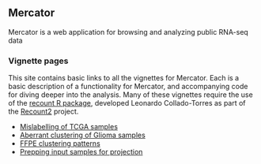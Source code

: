 ## Mercator

Mercator is a web application for browsing and analyzing public RNA-seq data

### Vignette pages

This site contains basic links to all the vignettes for Mercator.
Each is a basic description of a functionality for Mercator, and accompanying code for diving deeper into the analysis. 
Many of these vignettes require the use of the [recount R package](https://bioconductor.org/packages/release/bioc/html/recount.html), developed Leonardo Collado-Torres as part of the [Recount2](https://jhubiostatistics.shinyapps.io/recount/) project.

- [Mislabelling of TCGA samples](tcga_mislabelling-exported.html)
- [Aberrant clustering of Glioma samples](aberrant_glioma_clustering-exported.html)
- [FFPE clustering patterns](tcga_ffpe_clustering-exported.html)
- [Prepping input samples for projection](projection_ipsc_neuron-exported.html)


